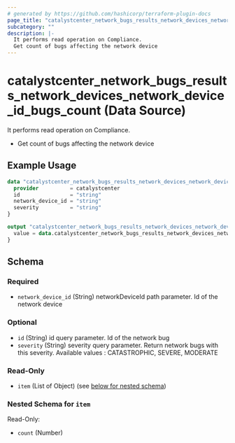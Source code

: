 ```yaml
---
# generated by https://github.com/hashicorp/terraform-plugin-docs
page_title: "catalystcenter_network_bugs_results_network_devices_network_device_id_bugs_count Data Source - terraform-provider-catalystcenter"
subcategory: ""
description: |-
  It performs read operation on Compliance.
  Get count of bugs affecting the network device
---
```


# catalystcenter_network_bugs_results_network_devices_network_device_id_bugs_count (Data Source)

It performs read operation on Compliance.

- Get count of bugs affecting the network device

## Example Usage

```terraform
data "catalystcenter_network_bugs_results_network_devices_network_device_id_bugs_count" "example" {
  provider          = catalystcenter
  id                = "string"
  network_device_id = "string"
  severity          = "string"
}

output "catalystcenter_network_bugs_results_network_devices_network_device_id_bugs_count_example" {
  value = data.catalystcenter_network_bugs_results_network_devices_network_device_id_bugs_count.example.item
}
```

<!-- schema generated by tfplugindocs -->
## Schema

### Required

- `network_device_id` (String) networkDeviceId path parameter. Id of the network device

### Optional

- `id` (String) id query parameter. Id of the network bug
- `severity` (String) severity query parameter. Return network bugs with this severity. Available values : CATASTROPHIC, SEVERE, MODERATE

### Read-Only

- `item` (List of Object) (see [below for nested schema](#nestedatt--item))

<a id="nestedatt--item"></a>
### Nested Schema for `item`

Read-Only:

- `count` (Number)
